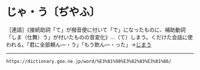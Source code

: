 # じゃ・う〔ぢやふ〕
［連語］《接続助詞「て」が撥音便に付いて「で」になったものに、補助動詞「しま（仕舞）う」が付いたものの音変化》…（て）しまう。くだけた会話に使われる。「君に全部頼ん―・う」「もう飲ん―・った」→[じまう](しまう（仕舞う）)

---
`https://dictionary.goo.ne.jp/word/%E3%81%98%E3%82%83%E3%81%86/`